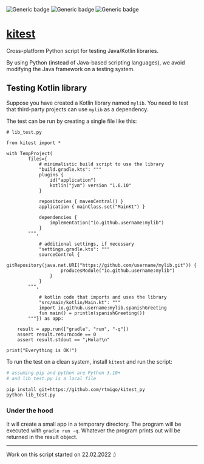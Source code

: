 ![Generic badge](https://img.shields.io/badge/stability-experimental-red.svg)
![Generic badge](https://img.shields.io/badge/python-3.10+-blue.svg)
![Generic badge](https://img.shields.io/badge/os-Linux_|_MacOS_|_Windows-blue.svg)


# [kitest](https://github.com/rtmigo/kitest_py)

Cross-platform Python script for testing Java/Kotlin libraries.

By using Python (instead of Java-based scripting languages), we avoid 
modifying the Java framework on a testing system.

## Testing Kotlin library

Suppose you have created a Kotlin library named `mylib`. You need to test that 
third-party projects can use `mylib` as a dependency.

The test can be run by creating a single file like this:

```python3
# lib_test.py

from kitest import *

with TempProject(
        files={
            # minimalistic build script to use the library
            "build.gradle.kts": """
            plugins {
                id("application")
                kotlin("jvm") version "1.6.10"
            }
            
            repositories { mavenCentral() }
            application { mainClass.set("MainKt") }
            
            dependencies {
                implementation("io.github.username:mylib")
            }            
        """,

            # additional settings, if necessary 
            "settings.gradle.kts": """
            sourceControl {
                gitRepository(java.net.URI("https://github.com/username/mylib.git")) {
                    producesModule("io.github.username:mylib")
                }
            }            
        """,

            # kotlin code that imports and uses the library
            "src/main/kotlin/Main.kt": """
            import io.github.username:mylib.spanishGreeting
            fun main() = println(spanishGreeting())
        """}) as app:
    
    result = app.run(["gradle", "run", "-q"])
    assert result.returncode == 0    
    assert result.stdout == "¡Hola!\n"

print("Everything is OK!")
```

To run the test on a clean system, install `kitest` and run the script:

```bash
# assuming pip and python are Python 3.10+
# and lib_test.py is a local file

pip install git+https://github.com/rtmigo/kitest_py
python lib_test.py
```

### Under the hood

It will create a small app in a temporary directory. The program will be 
executed with `gradle run -q`. Whatever the program prints
out will be returned in the result object.

--------------------------------------------------------------------------------

Work on this script started on 22.02.2022 :)
